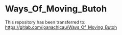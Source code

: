 # Ways_Of_Moving_Butoh

This repository has been transferred to: https://gitlab.com/joanachicau/Ways_Of_Moving_Butoh
